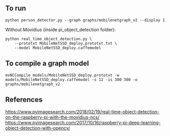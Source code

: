 ## To run
```
python person_detector.py --graph graphs/mobilenetgraph_v2 --display 1
```

Without Movidius (inside pi_object_detection folder):
```
python real_time_object_detection.py \
	--prototxt MobileNetSSD_deploy.prototxt.txt \
	--model MobileNetSSD_deploy.caffemodel
```

## To compile a graph model
```
mvNCCompile models/MobileNetSSD_deploy.prototxt -w models/MobileNetSSD_deploy.caffemodel -s 12 -is 300 300 -o graphs/mobilenetgraph_v2
```

## References
https://www.pyimagesearch.com/2018/02/19/real-time-object-detection-on-the-raspberry-pi-with-the-movidius-ncs/ 
https://www.pyimagesearch.com/2017/10/16/raspberry-pi-deep-learning-object-detection-with-opencv/
